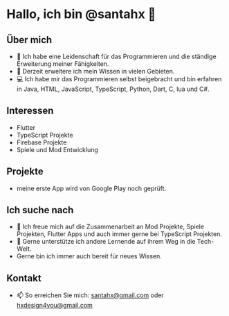 # Hallo, ich bin @santahx 👋

## Über mich
- 👀 Ich habe eine Leidenschaft für das Programmieren und die ständige Erweiterung meiner Fähigkeiten.
- 🌱 Derzeit erweitere ich mein Wissen in vielen Gebieten.
- 💻 Ich habe mir das Programmieren selbst beigebracht und bin erfahren in Java, HTML, JavaScript, TypeScript, Python, Dart, C, lua und C#.

## Interessen
- Flutter
- TypeScript Projekte
- Firebase Projekte
- Spiele und Mod Entwicklung

## Projekte
- meine erste App wird von Google Play noch geprüft.


## Ich suche nach
- 💞️ Ich freue mich auf die Zusammenarbeit an Mod Projekte, Spiele Projekten, Flutter Apps und auch immer gerne bei TypeScript Projekten.
- 🤝 Gerne unterstütze ich andere Lernende auf ihrem Weg in die Tech-Welt.
- Gerne bin ich immer auch bereit für neues Wissen.

## Kontakt
- 📫 So erreichen Sie mich: santahx@gmail.com oder hxdesign4you@gmail.com
<!---
santahx/santahx is a ✨ special ✨ repository because its `README.md` (this file) appears on your GitHub profile.
You can click the Preview link to take a look at your changes.
--->
